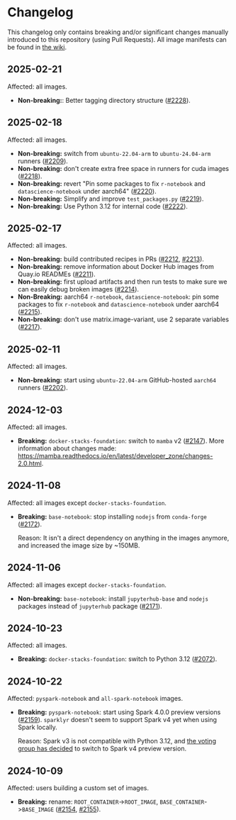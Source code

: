 # Changelog

This changelog only contains breaking and/or significant changes manually introduced to this repository (using Pull Requests).
All image manifests can be found in [the wiki](https://github.com/jupyter/docker-stacks/wiki).

## 2025-02-21

Affected: all images.

- **Non-breaking:**: Better tagging directory structure ([#2228](https://github.com/jupyter/docker-stacks/pull/2228)).

## 2025-02-18

Affected: all images.

- **Non-breaking:** switch from `ubuntu-22.04-arm` to `ubuntu-24.04-arm` runners ([#2209](https://github.com/jupyter/docker-stacks/pull/2209)).
- **Non-breaking:** don't create extra free space in runners for cuda images ([#2218](https://github.com/jupyter/docker-stacks/pull/2218)).
- **Non-breaking:** revert "Pin some packages to fix `r-notebook` and `datascience-notebook` under aarch64" ([#2220](https://github.com/jupyter/docker-stacks/pull/2220)).
- **Non-breaking:** Simplify and improve `test_packages.py` ([#2219](https://github.com/jupyter/docker-stacks/pull/2219)).
- **Non-breaking:** Use Python 3.12 for internal code ([#2222](https://github.com/jupyter/docker-stacks/pull/2222)).

## 2025-02-17

Affected: all images.

- **Non-breaking:** build contributed recipes in PRs ([#2212](https://github.com/jupyter/docker-stacks/pull/2212), [#2213](https://github.com/jupyter/docker-stacks/pull/2213)).
- **Non-breaking:** remove information about Docker Hub images from Quay.io READMEs ([#2211](https://github.com/jupyter/docker-stacks/pull/2211)).
- **Non-breaking:** first upload artifacts and then run tests to make sure we can easily debug broken images ([#2214](https://github.com/jupyter/docker-stacks/pull/2214)).
- **Non-Breaking:** aarch64 `r-notebook`, `datascience-notebook`: pin some packages to fix `r-notebook` and `datascience-notebook` under aarch64 ([#2215](https://github.com/jupyter/docker-stacks/pull/2215)).
- **Non-breaking:** don't use matrix.image-variant, use 2 separate variables ([#2217](https://github.com/jupyter/docker-stacks/pull/2217)).

## 2025-02-11

Affected: all images.

- **Non-breaking:** start using `ubuntu-22.04-arm` GitHub-hosted `aarch64` runners ([#2202](https://github.com/jupyter/docker-stacks/pull/2202)).

## 2024-12-03

Affected: all images.

- **Breaking:** `docker-stacks-foundation`: switch to `mamba` v2 ([#2147](https://github.com/jupyter/docker-stacks/pull/2147)).
  More information about changes made: <https://mamba.readthedocs.io/en/latest/developer_zone/changes-2.0.html>.

## 2024-11-08

Affected: all images except `docker-stacks-foundation`.

- **Breaking:** `base-notebook`: stop installing `nodejs` from `conda-forge` ([#2172](https://github.com/jupyter/docker-stacks/pull/2172)).

  Reason: It isn't a direct dependency on anything in the images anymore, and increased the image size by ~150MB.

## 2024-11-06

Affected: all images except `docker-stacks-foundation`.

- **Non-breaking:** `base-notebook`: install `jupyterhub-base` and `nodejs` packages instead of `jupyterhub` package ([#2171](https://github.com/jupyter/docker-stacks/pull/2171)).

## 2024-10-23

Affected: all images.

- **Breaking:** `docker-stacks-foundation`: switch to Python 3.12 ([#2072](https://github.com/jupyter/docker-stacks/pull/2072)).

## 2024-10-22

Affected: `pyspark-notebook` and `all-spark-notebook` images.

- **Breaking:** `pyspark-notebook`: start using Spark 4.0.0 preview versions ([#2159](https://github.com/jupyter/docker-stacks/pull/2159)).
  `sparklyr` doesn't seem to support Spark v4 yet when using Spark locally.

  Reason: Spark v3 is not compatible with Python 3.12, and [the voting group has decided](https://github.com/jupyter/docker-stacks/pull/2072#issuecomment-2414123851) to switch to Spark v4 preview version.

## 2024-10-09

Affected: users building a custom set of images.

- **Breaking:** rename: `ROOT_CONTAINER`->`ROOT_IMAGE`, `BASE_CONTAINER`->`BASE_IMAGE` ([#2154](https://github.com/jupyter/docker-stacks/issues/2154), [#2155](https://github.com/jupyter/docker-stacks/pull/2155)).
